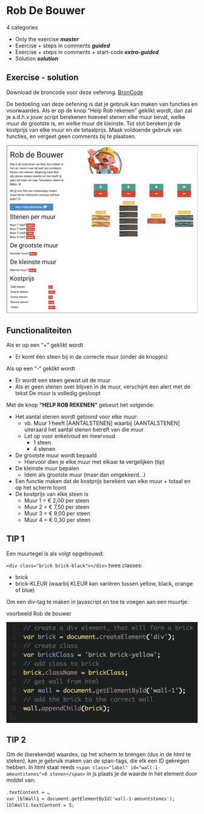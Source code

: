 # Rob De Bouwer

4 categories

- Only the exercise ***master***
- Exercise + steps in comments ***guided***
- Exercise + steps in comments + start-code ***extra-guided***
- Solution ***solution***


Exercise - solution
-------

Download de broncode voor deze oefening. [BronCode](./assets/startcode_robdb.zip)

De bedoeling van deze oefening is dat je gebruik kan maken van functies en voorwaardes.
Als er op de knop “Help Rob rekenen” geklikt wordt, dan zal je a.d.h.v jouw script berekenen hoeveel stenen elke muur bevat, welke muur de grootste is, en welke muur de kleinste.
Tot slot bereken je de kostprijs van elke muur en de totaalprijs.
Maak voldoende gebruik van functies, en vergeet geen comments bij te plaatsen.

![Image result Rob DB](./assets/robdb.png)

## Functionaliteiten

Als er op een “+” geklikt wordt

- Er komt één steen bij in de correcte muur (onder de knopjes)

 
Als op een “-“ geklikt wordt

- Er wordt een steen gewist uit de muur
- Als er geen stenen over blijven in de muur, verschijnt een alert met de tekst De muur is volledig gesloopt

 
Met de knop **“HELP ROB REKENEN”** gebeurt het volgende:

- Het aantal stenen wordt getoond voor elke muur:
    - vb. Muur 1 heeft [AANTALSTENEN] waarbij [AANTALSTENEN] uiteraard het aantal stenen betreft van die muur
    - Let op voor enkelvoud en meervoud
        - 1 steen
        - 4 stenen
- De grootste muur wordt bepaald
    - Hiervoor dien je elke muur met elkaar te vergelijken (tip)
- De kleinste muur bepalen
    - Idem als grootste muur (maar dan omgekeerd…)
- Een functie maken dat de kostprijs berekent van elke muur + totaal en op het scherm toont
- De kostprijs van elke steen is
    - Muur 1 = € 2,00 per steen
    - Muur 2 = € 7,50 per steen
    - Muur 3 = € 9,00 per steen
    -  Muur 4 = € 0,30 per steen

 
## TIP 1

Een muurtegel is als volgt opgebouwd:

`<div class="brick brick-black"></div>` twee classes:

- brick
- brick-KLEUR (waarbij KLEUR kan variëren tussen yellow, black, orange of blue)

Om een div-tag te maken in javascript en toe te voegen aan een muurtje: 

voorbeeld Rob de bouwer

![Voorbeeld Code](./assets/robdb_2.png)
 
## TIP 2

Om de (berekende) waardes, op het scherm te brengen (dus in de html te steken), kan je gebruik maken van de span-tags, die elk een ID gekregen hebben.
In html staat reeds `<span class="label" id="wall-1-amountstones">0 stenen</span>` in js plaats je de waarde in het element door middel van:

`.textContent = … `  
`var lblWall1 = document.getElementById('wall-1-amountstones'); `  
`lblWall1.textContent = 5;`  
